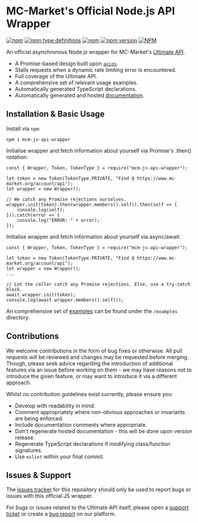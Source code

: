 # MC-Market's Official Node.js API Wrapper

[![npm](https://img.shields.io/npm/v/mcm-js-api-wrapper)](https://www.npmjs.com/package/mcm-js-api-wrapper)
[![npm type definitions](https://img.shields.io/npm/types/mcm-js-api-wrapper)](https://github.com/MC-Market-org/js-api-wrapper/tree/main/types)
[![npm](https://img.shields.io/npm/dt/mcm-js-api-wrapper)](https://www.npmjs.com/package/mcm-js-api-wrapper)
[![npm version](https://img.shields.io/badge/docs-passing-brightgreen)](https://mc-market-org.github.io/js-api-wrapper/)
[![NPM](https://img.shields.io/npm/l/mcm-js-api-wrapper)](https://github.com/Majored/mcm-js-api-wrapper/blob/main/LICENSE)

An official asynchronous Node.js wrapper for MC-Market's [Ultimate API](https://www.mc-market.org/wiki/ultimate-api/).

- A Promise-based design built upon [`axios`](https://www.npmjs.com/package/axios).
- Stalls requests when a dynamic rate limiting error is encountered.
- Full coverage of the Ultimate API.
- A comprehensive set of relevant usage examples.
- Automatically generated TypeScript declarations.
- Automatically generated and hosted [documentation](https://mc-market-org.github.io/js-api-wrapper/).

## Installation & Basic Usage

Install via `npm`:

```
npm i mcm-js-api-wrapper
```

Initialise wrapper and fetch information about yourself via Promise's .then() notation:

```JS
const { Wrapper, Token, TokenType } = require("mcm-js-api-wrapper");

let token = new Token(TokenType.PRIVATE, "Find @ https://www.mc-market.org/account/api");
let wrapper = new Wrapper();

// We catch any Promise rejections ourselves.
wrapper.init(token).then(wrapper.members().self().then(self => {
    console.log(self);
})).catch(error => {
    console.log("ERROR: " + error);
});
```

Initialise wrapper and fetch information about yourself via async/await:

```JS
const { Wrapper, Token, TokenType } = require("mcm-js-api-wrapper");

let token = new Token(TokenType.PRIVATE, "Find @ https://www.mc-market.org/account/api");
let wrapper = new Wrapper();
...

// Let the caller catch any Promise rejections. Else, use a try-catch block.
await wrapper.init(token);
console.log(await wrapper.members().self());
```

An comprehensive set of [examples](https://github.com/MC-Market-org/js-api-wrapper/tree/main/examples) can be found under the `/examples` directory.

## Contributions

We welcome contributions in the form of bug fixes or otherwise. All pull requests will be reviewed and changes may be requested before merging. Though, please seek advice regarding the introduction of additional features via an issue before working on them - we may have reasons not to introduce the given feature, or may want to introduce it via a different approach.

Whilst no contribution guidelines exist currently, please ensure you:
- Develop with readability in mind.
- Comment appropriately where non-obvious approaches or invariants are being enforced.
- Include documentation comments where appropriate.
- Don't regenerate hosted documentation - this will be done upon version release.
- Regenerate TypeScript declarations if modifying class/function signatures.
- Use `eslint` within your final commit.

## Issues & Support

The [issues tracker](https://github.com/MC-Market-org/mcm-js-api-wrapper/issues) for this repository should only be used to report bugs or issues with this official JS wrapper.

For bugs or issues related to the Ultimate API itself, please open a [support ticket](https://www.mc-market.org/tickets/new) or create a [bug report](https://www.mc-market.org/suggestions/create-thread) on our platform.
